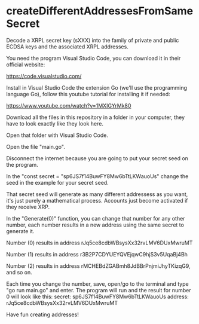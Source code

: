 # createDifferentAddressesFromSameSecret

Decode a XRPL secret key (sXXX) into the family of private and public ECDSA keys and the associated XRPL addresses.

You need the program Visual Studio Code, you can download it in their official website:

https://code.visualstudio.com/

Install in Visual Studio Code the extension Go (we'll use the programming language Go), follow this youtube tutorial for installing it if needed: 

https://www.youtube.com/watch?v=1MXIGYrMk80

Download all the files in this repository in a folder in your computer, they have to look exactly like they look here.

Open that folder with Visual Studio Code.

Open the file "main.go".

Disconnect the internet because you are going to put your secret seed on the program.

In the "const secret = "sp6JS7f14BuwFY8Mw6bTtLKWauoUs" change the seed in the example for your secret seed.

That secret seed will generate as many different addressess as you want, it's just purely a mathematical process. Accounts just become activated if they receive XRP.

In the "Generate(0)" function, you can change that number for any other number, each number results in a new address using the same secret to generate it.

Number (0) results in address rJq5ce8cdbWBsysXx32rvLMV6DUxMwruMT

Number (1) results in address r3B2P7CDYUEYQVEjqwC9hjS3v5UqaBj4Bh

Number (2) results in address rMCHEBdZGABmh8JdBBrPnjmiJhyTKizqG9, and so on.

Each time you change the number, save, open/go to the terminal and type "go run main.go" and enter. The program will run and the result for number 0 will look like this:
secret: sp6JS7f14BuwFY8Mw6bTtLKWauoUs address: rJq5ce8cdbWBsysXx32rvLMV6DUxMwruMT

Have fun creating addresses!
